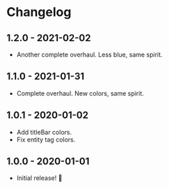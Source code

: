 # Changelog

## 1.2.0 - 2021-02-02

- Another complete overhaul. Less blue, same spirit.

## 1.1.0 - 2021-01-31

- Complete overhaul. New colors, same spirit.

## 1.0.1 - 2020-01-02

- Add titleBar colors.
- Fix entity tag colors.

## 1.0.0 - 2020-01-01

- Initial release! 👻
